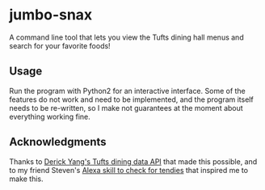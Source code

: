 # jumbo-snax

A command line tool that lets you view the Tufts dining hall menus
and search for your favorite foods!

## Usage

Run the program with Python2 for an interactive interface. Some of
the features do not work and need to be implemented, and the program
itself needs to be re-written, so I make not guarantees at the moment
about everything working fine.

## Acknowledgments
Thanks to [Derick Yang's Tufts dining data 
API](https://github.com/dyang108/diningdata)
that made this possible, and to my friend Steven's [Alexa skill to
check for tendies](https://github.com/StevieSong/TuftsDining) that
inspired me to make this.
